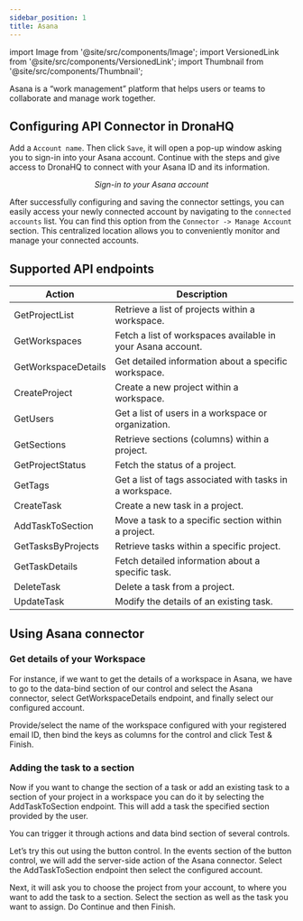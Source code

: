 ```yaml
---
sidebar_position: 1
title: Asana
---
```

import Image from '@site/src/components/Image';
import VersionedLink from '@site/src/components/VersionedLink';
import Thumbnail from '@site/src/components/Thumbnail';

Asana is a “work management” platform that helps users or teams to collaborate and manage work together.

## Configuring API Connector in DronaHQ

Add a `Account name`. Then click `Save`, it will open a pop-up window asking you to sign-in into your Asana account. Continue with the steps and give access to DronaHQ to connect with your Asana ID and its information.


<figure>
  <Thumbnail src="/img/reference/connectors/asana/signin.png" alt="Sign-in to your Asana account" />
  <figcaption align = "center"><i>Sign-in to your Asana account</i></figcaption>
</figure>


After successfully configuring and saving the connector settings, you can easily access your newly connected account by navigating to the `connected accounts` list. You can find this option from the `Connector -> Manage Account` section. This centralized location allows you to conveniently monitor and manage your connected accounts.


## Supported API endpoints

| Action | Description |
|--------|-------------|
| GetProjectList | Retrieve a list of projects within a workspace. |
| GetWorkspaces | Fetch a list of workspaces available in your Asana account. |
| GetWorkspaceDetails | Get detailed information about a specific workspace. |
| CreateProject | Create a new project within a workspace. |
| GetUsers | Get a list of users in a workspace or organization. |
| GetSections | Retrieve sections (columns) within a project. |
| GetProjectStatus | Fetch the status of a project. |
| GetTags | Get a list of tags associated with tasks in a workspace. |
| CreateTask | Create a new task in a project. |
| AddTaskToSection | Move a task to a specific section within a project. |
| GetTasksByProjects | Retrieve tasks within a specific project. |
| GetTaskDetails | Fetch detailed information about a specific task. |
| DeleteTask | Delete a task from a project. |
| UpdateTask | Modify the details of an existing task. |


## Using Asana connector

### Get details of your Workspace

For instance, if we want to get the details of a workspace in Asana, we have to go to the data-bind section of our control and select the Asana connector, select GetWorkspaceDetails endpoint, and finally select our configured account.

Provide/select the name of the workspace configured with your registered email ID, then bind the keys as columns for the control and click Test & Finish.


<figure>
  <Thumbnail src="/img/reference/connectors/asana/key.jpeg" alt="Sign-in to your Asana account" />
</figure>

### Adding the task to a section

Now if you want to change the section of a task or add an existing task to a section of your project in a workspace you can do it by selecting the AddTaskToSection endpoint. This will add a task the specified section provided by the user.

You can trigger it through actions and data bind section of several controls.

Let’s try this out using the button control. In the events section of the button control, we will add the server-side action of the Asana connector. Select the AddTaskToSection endpoint then select the configured account.

Next, it will ask you to choose the project from your account, to where you want to add the task to a section. Select the section as well as the task you want to assign. Do Continue and then Finish.

<figure>
  <Thumbnail src="/img/reference/connectors/asana/key2.jpeg" alt="Sign-in to your Asana account" />
</figure>